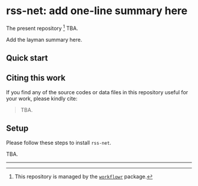 [`workflowr`]: https://github.com/jdblischak/workflowr

# rss-net: add one-line summary here

The present repository [^1] TBA.

Add the layman summary here.

## Quick start

## Citing this work

If you find any of the source codes or data files in
this repository useful for your work, please kindly cite:

> TBA.

## Setup

Please follow these steps to install `rss-net`.

TBA.

***

[^1]: This repository is managed by the [`workflowr`][] package.


